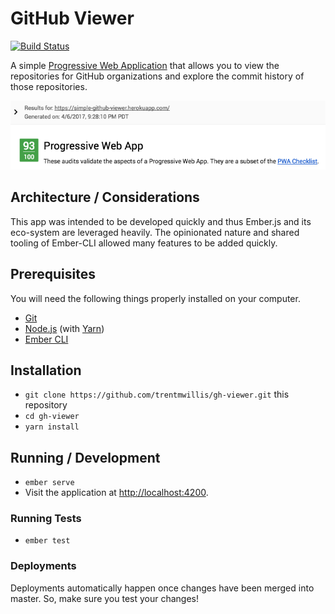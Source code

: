 # GitHub Viewer

[![Build Status](https://travis-ci.org/trentmwillis/gh-viewer.svg?branch=master)](https://travis-ci.org/trentmwillis/gh-viewer)

A simple [Progressive Web Application](https://developers.google.com/web/progressive-web-apps/) that allows you to view the repositories for GitHub organizations and explore the commit history of those repositories.

[![Lighthouse Score](./lighthouse-score.png)](https://developers.google.com/web/tools/lighthouse/)

## Architecture / Considerations

This app was intended to be developed quickly and thus Ember.js and its eco-system are leveraged heavily. The opinionated nature and shared tooling of Ember-CLI allowed many features to be added quickly.

## Prerequisites

You will need the following things properly installed on your computer.

* [Git](https://git-scm.com/)
* [Node.js](https://nodejs.org/) (with [Yarn](https://yarnpkg.com/en/))
* [Ember CLI](https://ember-cli.com/)

## Installation

* `git clone https://github.com/trentmwillis/gh-viewer.git` this repository
* `cd gh-viewer`
* `yarn install`

## Running / Development

* `ember serve`
* Visit the application at [http://localhost:4200](http://localhost:4200).

### Running Tests

* `ember test`

### Deployments

Deployments automatically happen once changes have been merged into master. So, make sure you test your changes!
